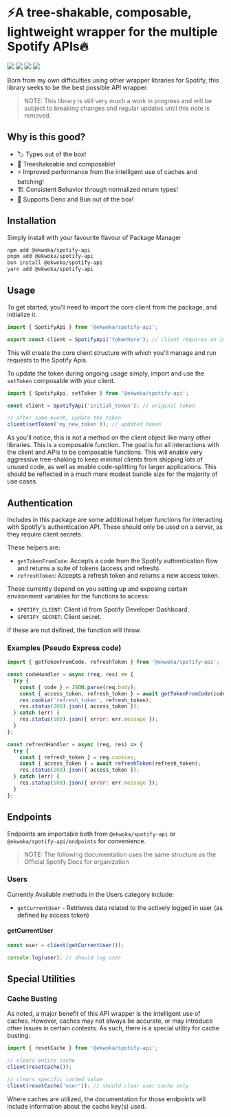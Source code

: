 # ⚡️A tree-shakable, composable, lightweight wrapper for the multiple Spotify APIs🔥

[<img src="https://badgen.net/npm/v/@ekwoka/spotify-api">](https://www.npmjs.com/package/@ekwoka/spotify-api)
<img src="https://badgen.net/npm/types/@ekwoka/spotify-api?icon=typescript">
<img src="https://badgen.net/npm/dt/@ekwoka/spotify-api" >
<img src="https://badgen.net/bundlephobia/minzip/@ekwoka/spotify-api">

Born from my own difficulties using other wrapper libraries for Spotify, this library seeks to be the best possible API wrapper.

> NOTE: This library is still very much a work in progress and will be subject to breaking changes and regular updates until this note is removed.

## Why is this good?

- 🏷 Types out of the box!
- 🌴 Treeshakeable and composable!
- ⚡️ Improved performance from the intelligent use of caches and batching!
- 🏗 Consistent Behavior through normalized return types!
- 🦕 Supports Deno and Bun out of the box!

## Installation

Simply install with your favourite flavour of Package Manager

```bash
npm add @ekwoka/spotify-api
pnpm add @ekwoka/spotify-api
bun install @ekwoka/spotify-api
yarn add @ekwoka/spotify-api
```

## Usage

To get started, you'll need to import the core client from the package, and initialize it.

```js
import { SpotifyApi } from '@ekwoka/spotify-api';

export const client = SpotifyApi('tokenhere'); // client requires an initial token to initialize. Initialize client after recieving token from Spotify.
```

This will create the core client structure with which you'll manage and run requests to the Spotify Apis.

To update the token during ongoing usage simply, import and use the `setToken` composable with your client.

```js
import { SpotifyApi, setToken } from '@ekwoka/spotify-api';

const client = SpotifyApi('initial_token'); // original token

// after some event, update the token
client(setToken('my_new_token')); // updated token
```

As you'll notice, this is not a method on the client object like many other libraries. This is a composable function. The goal is for all interactions with the client and APIs to be composable functions. This will enable very aggressive tree-shaking to keep minimal clients from shipping lots of unused code, as well as enable code-splitting for larger applications. This should be reflected in a much more modest bundle size for the majority of use cases.

## Authentication

Includes in this package are some additional helper functions for interacting with Spotify's authentication API. These should only be used on a server, as they require client secrets.

These helpers are:

- `getTokenFromCode`: Accepts a code from the Spotify authentication flow and returns a suite of tokens (access and refresh).
- `refreshToken`: Accepts a refresh token and returns a new access token.

These currently depend on you setting up and exposing certain environment variables for the functions to access:

- `SPOTIFY_CLIENT`: Client id from Spotify Developer Dashboard.
- `SPOTIFY_SECRET`: Client secret.

If these are not defined, the function will throw.

### Examples (Pseudo Express code)

```js
import { getTokenFromCode, refreshToken } from '@ekwoka/spotify-api';

const codeHandler = async (req, res) => {
  try {
    const { code } = JSON.parse(req.body);
    const { access_token, refresh_token } = await getTokenFromCode(code);
    res.cookie('refresh_token', refresh_token);
    res.status(200).json({ access_token });
  } catch (err) {
    res.status(500).json({ error: err.message });
  }
};

const refreshHandler = async (req, res) => {
  try {
    const { refresh_token } = req.cookies;
    const { access_token } = await refreshToken(refresh_token);
    res.status(200).json({ access_token });
  } catch (err) {
    res.status(500).json({ error: err.message });
  }
};
```

## Endpoints

Endpoints are importable both from `@ekwoka/spotify-api` or `@ekwoka/spotify-api/endpoints` for convenience.

> NOTE: The following documentation uses the same structure as the Official Spotify Docs for organization

### Users

Currently Available methods in the Users category include:

- `getCurrentUser` - Retrieves data related to the actively logged in user (as defined by access token)

#### getCurrentUser

```js
const user = client(getCurrentUser());

console.log(user); // should log user
```

## Special Utilities

### Cache Busting

As noted, a major benefit of this API wrapper is the intelligent use of caches. However, caches may not always be accurate, or may introduce other issues in certain contexts. As such, there is a special utility for cache busting.

```js
import { resetCache } from '@ekwoka/spotify-api';

// clears entire cache
client(resetCache());

// clears specific cached value
client(resetCache('user')); // should clear user cache only
```

Where caches are utilized, the documentation for those endpoints will include information about the cache key(s) used.

